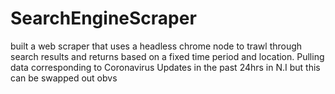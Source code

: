 # SearchEngineScraper
built a web scraper that uses a headless chrome node to trawl through search results and returns based on a fixed time period and location. Pulling data corresponding to Coronavirus Updates in the past 24hrs in N.I but this can be swapped out obvs 
